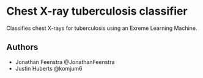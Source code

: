 # Chest X-ray tuberculosis classifier

Classifies chest X-rays for tuberculosis using an Exreme Learning Machine.

## Authors

- Jonathan Feenstra @JonathanFeenstra
- Justin Huberts @komjum6
